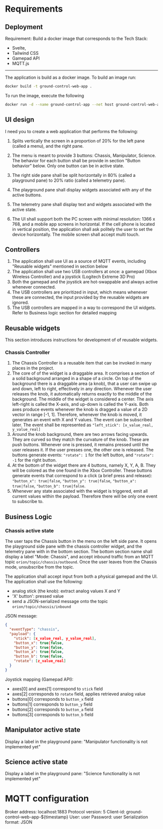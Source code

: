 # Requirements

## Deployment

Requirement: Build a docker image that corresponds to the Tech Stack:

* Svelte,
* Tailwind CSS
* Gamepad API
* MQTT.js

---

The application is build as a docker image. To build an image run:

```sh
docker build -t ground-control-web-app .
```

To run the image, execute the following

```sh
docker run -d --name ground-control-app --net host ground-control-web-app
```

## UI design

I need you to create a web application that performs the following:

1. Splits vertically the screen in a proportion of 20% for the left pane (called a menu), and the right pane.

2. The menu  is meant to provide 3 buttons: Chassis, Manipulator, Science.
The behavior for each button shall be provide in section "Button behavior" below. Only one button can be in active state.
3. The right side pane shall be split horizontally in 80% (called a playground pane) to 20% ratio (called a telemetry pane).
4. The playground pane shall display widgets associated with any of the active buttons.
5. The telemetry pane shall display text and widgets associated with the active state.
6. The UI shall support both the PC screen with minimal resolution: 1366 x 768, and a mobile app screens in horizontal.
If the cell phone is located in vertical position, the application shall ask politely the user to set the device horizontally.
The mobile screen shall accept multi touch.

## Controllers

1. The application shall use UI as a source of MQTT events, including "Reusable widgets" mentioned in section below
2. The application shall use two USB controllers at once: a gamepad (Xbox Wireless Controller) and a joystick (Logitech Extreme 3D Pro)
3. Both the gamepad and the joystick are hot-swappable and always active whenever connected.
4. The USB controllers are prioritized in input, which means whenever these are connected, the input provided by the reusable widgets are ignored.
5. The USB controllers are mapped in a way to correspond the UI widgets. Refer to Business logic section for detailed mapping

## Reusable widgets

This section introduces instructions for development of of reusable widgets.

### Chassis Controller

1. The Chassis Controller is a reusable item that can be invoked in many places in the project.
2. The core of of the widget is a draggable area. It comprises a section of a solid background arranged in a shape of a circle.
On top of the background there is a draggable area (a knob), that a user can swipe up and down, left to right, effectively in any direction.
Whenever the user releases the knob, it automatically returns exactly to the middle of the background. The middle of the widget is considered
a center. The axis left-right is called the X-axis, and up-down is called the Y-axis. Both axes produce events whenever the knob is
dragged a value of a 2D vector in range [-1, 1]. Therefore, whenever the knob is moved, it generates an event with X and Y values.
The event can be subscribed later. The event shall be represented as `"left_stick": [x_value_real, y_value_real]`
3. Around the knob background, there are two arrows facing upwards. They are curved so they match the curvature of the knob. These are
push buttons. Whenever one is pressed, it remains pressed until the user releases it. If the user presses one, the other one is released.
The buttons generate events: `"rotate": 1` for the left button, and `"rotate": -1` for the right button.
4. At the bottom of the widget there are 4 buttons, namely X, Y, A, B. They will be colored as the one found in the Xbox Controller.
These buttons generate events that correspond to a click (a brief press and release): `"button_x": true|false`,
`"button_y": true|false`, `"button_a": true|false`, `"button_b": true|false`.
5. Whenever any state associated with the widget is triggered, emit all current values within the payload. Therefore there will be
only one event to subscribe to.

## Business Logic

### Chassis active state

The user taps the Chassis button in the menu on the left side pane. It opens the playground side pane
with the chassis controller widget, and the telemetry pane with in the bottom section.
The bottom section name shall display a label "Mode: Chassis", and accept inbound traffic
from an MQTT topic `orion/topic/chassis/outbound`. Once the user leaves from the Chassis mode, unsubscribe from the topic.

The application shall accept input from both a physical gamepad and the UI. The application
shall use the following:

* analog stick (the knob): extract analog values X and Y
* 'X' button': pressed value
* send a JSON-serialized message onto the topic `orion/topic/chassis/inbound`

JSON message:

```json
{
  "eventType": "chassis",
  "payload": {
    "stick": [x_value_real, y_value_real],
    "button_x": true|false,
    "button_y": true|false,
    "button_a": true|false,
    "button_b": true|false,
    "rotate": [z_value_real]
  }
}
```

Joystick mapping (Gamepad API):

* axes[0] and axes[1] correspond to `stick` field
* axes[2] corresponds to `rotate` field, applies retrieved analog value
* buttons[0] corresponds to `button_x` field
* buttons[1] corresponds to `button_y` field
* buttons[2] corresponds to `button_a` field
* buttons[3] corresponds to `button_b` field

## Manipulator active state

Display a label in the playground pane: "Manipulator functionality is not implemented yet"

## Science active state

Display a label in the playground pane: "Science functionality is not implemented yet"

# MQTT configuration

Broker address: localhost:1883
Protocol version: 5
Client-id: ground-control-web-app-${timestamp}
User: user
Password: user
Serialization format: JSON
